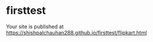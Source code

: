 # firsttest

Your site is published at https://shishpalchauhan288.github.io/firsttest/flipkart.html
